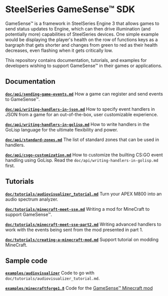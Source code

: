 # SteelSeries GameSense™ SDK #

GameSense™ is a framework in SteelSeries Engine 3 that allows games to
send status updates to Engine, which can then drive illumination (and
potentially more) capabilities of SteelSeries devices. One simple
example would be displaying the player's health on the row of
functions keys as a bargraph that gets shorter and changes from green
to red as their health decreases, even flashing when it gets
critically low.

This repository contains documentation, tutorials, and examples for
developers wishing to support GameSense™ in their games or
applications.

## Documentation ##

[**`doc/api/sending-game-events.md`**](https://github.com/SteelSeries/gamesense-sdk/blob/master/doc/api/sending-game-events.md)
How a game can register and send events to GameSense™.

[**`doc/api/writing-handlers-in-json.md`**](https://github.com/SteelSeries/gamesense-sdk/blob/master/doc/api/writing-handlers-in-json.md)
How to specify event handlers in JSON from a game for an
out-of-the-box, user customizable experience.

[**`doc/api/writing-handlers-in-golisp.md`**](https://github.com/SteelSeries/gamesense-sdk/blob/master/doc/api/writing-handlers-in-golisp.md)
How to write handlers in the GoLisp language for the ultimate
flexibility and power.

[**`doc/api/standard-zones.md`**](https://github.com/SteelSeries/gamesense-sdk/blob/master/doc/api/standard-zones.md)
The list of standard zones that can be used in handlers.

[**`doc/api/csgo-customization.md`**](https://github.com/SteelSeries/gamesense-sdk/blob/master/doc/api/csgo-customization.md)
How to customize the builting CS:GO event handling using GoLisp. Read
the `doc/api/writing-handlers-in-golisp.md` first.

## Tutorials ##

[**`doc/tutorials/audiovisualizer_tutorial.md`**](https://github.com/SteelSeries/gamesense-sdk/blob/master/doc/tutorials/audiovisualizer_tutorial.md)
Turn your APEX M800 into an audio spectrum analyzer.

[**`doc/tutorials/minecraft-meet-sse.md`**](https://github.com/SteelSeries/gamesense-sdk/blob/master/doc/tutorials/minecraft-meet-sse.md)
Writing a mod for MineCraft to support GameSense™.

[**`doc/tutorials/minecraft-meet-sse-part2.md`**](https://github.com/SteelSeries/gamesense-sdk/blob/master/doc/tutorials/minecraft-meet-sse-part2.md)
Writing advanced handlers to work with the events being sent from the mod
presented in part 1.

[**`doc/tutorials/creating-a-minecraft-mod.md`**](https://github.com/SteelSeries/gamesense-sdk/blob/master/doc/tutorials/creating-a-minecraft-mod.md)
Support tutorial on modding MineCraft.

## Sample code ##

[**`examples/audiovisualizer`**](https://github.com/SteelSeries/gamesense-sdk/tree/master/examples/audiovisualizer)
Code to go with `doc/tutorials/audiovisualizer_tutorial.md`.

[**`examples/minecraftforge1.8`**](https://github.com/SteelSeries/gamesense-sdk/tree/master/examples/minecraftforge1.8)
Code for the [GameSense™ Minecraft mod](http://www.technicpack.net/modpack/steelseries-gamesensetm.675193)

